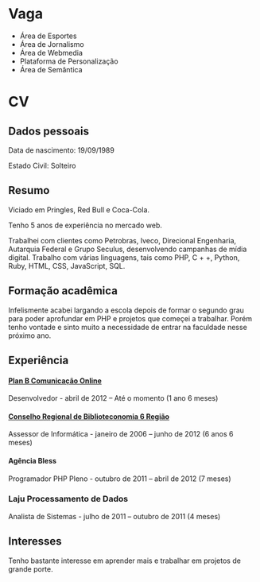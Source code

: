 Vaga
====

* Área de Esportes
* Área de Jornalismo
* Área de Webmedia
* Plataforma de Personalização
* Área de Semântica

CV
==

## Dados pessoais ##

Data de nascimento: 19/09/1989

Estado Civil: Solteiro

## Resumo ##

Viciado em Pringles, Red Bull e Coca-Cola.

Tenho 5 anos de experiência no mercado web.

Trabalhei com clientes como Petrobras, Iveco, Direcional Engenharia, Autarquia Federal e Grupo Seculus, desenvolvendo campanhas de mídia digital. Trabalho com várias linguagens, tais como PHP, C + +, Python, Ruby, HTML, CSS, JavaScript, SQL.

## Formação acadêmica ##

Infelismente acabei largando a escola depois de formar o segundo grau para poder aprofundar em PHP e projetos que começei a trabalhar.
Porém tenho vontade e sinto muito a necessidade de entrar na faculdade nesse próximo ano.

## Experiência ##

#### [Plan B Comunicação Online](http://www.planb.com.br) ####

Desenvolvedor - abril de 2012 – Até o momento (1 ano 6 meses)


#### [Conselho Regional de Biblioteconomia 6 Região](http://www.crb6.org.br/) ####

Assessor de Informática - janeiro de 2006 – junho de 2012 (6 anos 6 meses)

#### Agência Bless ####

Programador PHP Pleno - outubro de 2011 – abril de 2012 (7 meses)


### Laju Processamento de Dados ####

Analista de Sistemas - julho de 2011 – outubro de 2011 (4 meses)

## Interesses ##

Tenho bastante interesse em aprender mais e trabalhar em projetos de grande porte.
